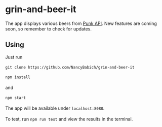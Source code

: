 # grin-and-beer-it
The app displays various beers from [Punk API](https://punkapi.com/). New features are coming soon, so remember to check for updates.

## Using
Just run</br></br>
`git clone https://github.com/NancyBabich/grin-and-beer-it`</br></br>
`npm install`</br></br>
and</br></br>
`npm start`</br></br>
The app will be available under `localhost:8080`.</br></br>
To test, run `npm run test` and view the results in the terminal.

